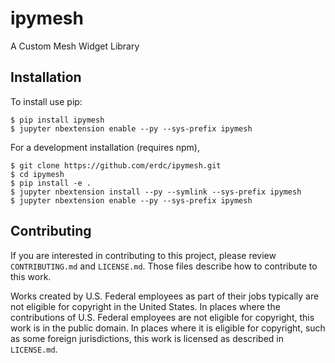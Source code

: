 ipymesh
===============================

A Custom Mesh Widget Library

Installation
------------

To install use pip:

    $ pip install ipymesh
    $ jupyter nbextension enable --py --sys-prefix ipymesh


For a development installation (requires npm),

    $ git clone https://github.com/erdc/ipymesh.git
    $ cd ipymesh
    $ pip install -e .
    $ jupyter nbextension install --py --symlink --sys-prefix ipymesh
    $ jupyter nbextension enable --py --sys-prefix ipymesh

## Contributing

If you are interested in contributing to this project, please review `CONTRIBUTING.md` and `LICENSE.md`. Those files describe how to contribute to this work.

Works created by U.S. Federal employees as part of their jobs typically are not eligible for copyright in the United States. In places where the contributions of U.S. Federal employees are not eligible for copyright, this work is in the public domain. In places where it is eligible for copyright, such as some foreign jurisdictions, this work is licensed as described in `LICENSE.md`.
